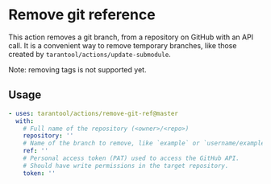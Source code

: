 # Remove git reference

This action removes a git branch,
from a repository on GitHub with an API call.
It is a convenient way to remove temporary branches, like
those created by `tarantool/actions/update-submodule`.

Note: removing tags is not supported yet.

## Usage

```yaml
- uses: tarantool/actions/remove-git-ref@master
  with:
    # Full name of the repository (<owner>/<repo>)
    repository: ''
    # Name of the branch to remove, like `example` or `username/example`.
    ref: ''
    # Personal access token (PAT) used to access the GitHub API.
    # Should have write permissions in the target repository.
    token: ''
```
